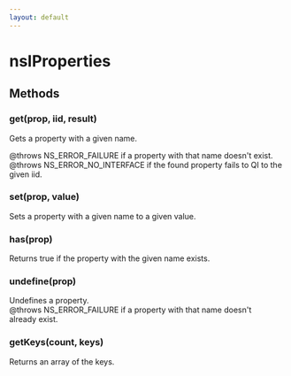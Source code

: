 ```yaml
---
layout: default
---
```


# nsIProperties #

## Methods ##

### get(prop, iid, result) ###
  
Gets a property with a given name.   
  
@throws NS_ERROR_FAILURE if a property with that name doesn't exist.  
@throws NS_ERROR_NO_INTERFACE if the found property fails to QI to the   
given iid.  
  

### set(prop, value) ###
  
Sets a property with a given name to a given value.   
  

### has(prop) ###
  
Returns true if the property with the given name exists.  
  

### undefine(prop) ###
  
Undefines a property.  
@throws NS_ERROR_FAILURE if a property with that name doesn't  
already exist.  
  

### getKeys(count, keys) ###
  
 Returns an array of the keys.  
  
